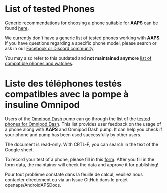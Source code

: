 # List of tested Phones

Generic recommendations for choosing a phone suitable for **AAPS** can be found [here](../Getting-Started/Phones.md).

We currently don't have a generic list of tested phones working with **AAPS**. If you have questions regarding a specific phone model, please search or ask in our [Facebook or Discord community](../GettingHelp/WhereCanIGetHelp.md).

You may also refer to this outdated and **not maintained anymore** [list of compatible phones and watches](https://docs.google.com/spreadsheets/d/1gZAsN6f0gv6tkgy9EBsYl0BQNhna0RDqA9QGycAqCQc/edit?gid=698881435#gid=698881435).

# Liste des téléphones testés compatibles avec la pompe à insuline Omnipod

Users of the [Omnipod Dash](../CompatiblePumps/OmnipodDASH.md) pump can go through the list of the [tested phones for Omnipod Dash](https://docs.google.com/spreadsheets/d/1zO-Vf3wv0jji5Gflk6pe48oi348ApF5RvMcI6NG5TnY). This list provides user feedback on the usage of a phone along with **AAPS** and Omnipod Dash pump. It can help you check if your phone and pump has been used successfully by other users.

The document is read-only. With CRTL-F, you can search in the text of the Google sheet.

To record your test of a phone, please fill in this [form](https://forms.gle/g7GbSkMCTfFrWKjSA). After you fill in the form data, the maintainer will check the data and approve it for publishing!

Pour tout problème constaté dans la feuille de calcul, veuillez nous contacter directement ou via un Issue GitHub dans le projet openaps/AndroidAPSDocs.